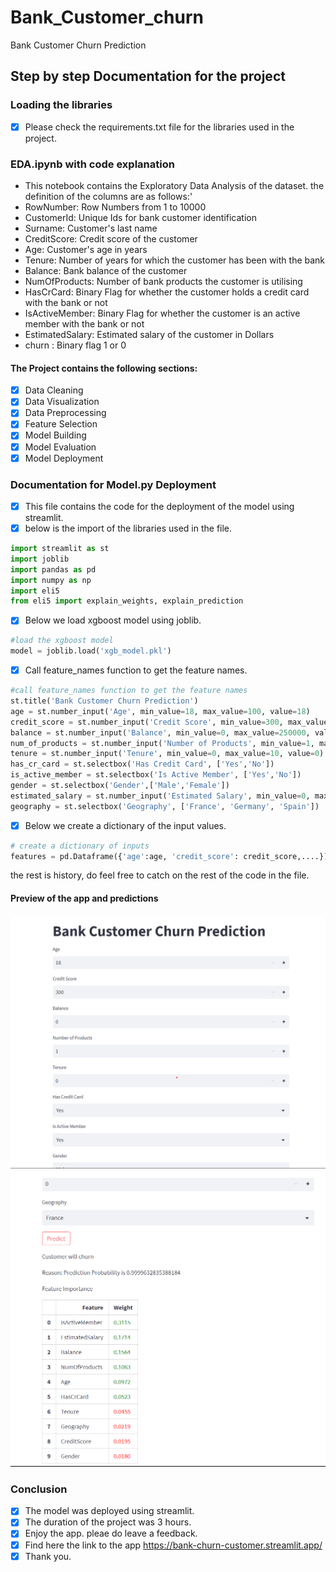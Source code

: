 # Bank_Customer_churn
Bank Customer Churn Prediction

## Step by step Documentation for the project

### Loading the libraries
- [x] Please check the requirements.txt file for the libraries used in the project.
### EDA.ipynb with code explanation
- This notebook contains the Exploratory Data Analysis of the dataset.
the definition of the columns are as follows:'
- RowNumber: Row Numbers from 1 to 10000
- CustomerId: Unique Ids for bank customer identification
- Surname: Customer's last name
- CreditScore: Credit score of the customer
- Age: Customer's age in years
- Tenure: Number of years for which the customer has been with the bank
- Balance: Bank balance of the customer
- NumOfProducts: Number of bank products the customer is utilising
- HasCrCard: Binary Flag for whether the customer holds a credit card with the bank or not
- IsActiveMember: Binary Flag for whether the customer is an active member with the bank or not
- EstimatedSalary: Estimated salary of the customer in Dollars
- churn : Binary flag 1 or 0
#### The Project contains the following sections:
- [x] Data Cleaning
- [x] Data Visualization
- [x] Data Preprocessing
- [x] Feature Selection
- [x] Model Building
- [x] Model Evaluation
- [x] Model Deployment
### Documentation for Model.py Deployment
- [x] This file contains the code for the deployment of the model using streamlit.
-[x] below is the import of the libraries used in the file.

```python
import streamlit as st
import joblib
import pandas as pd
import numpy as np
import eli5
from eli5 import explain_weights, explain_prediction
```
- [x] Below we load xgboost model  using joblib.
```python
#load the xgboost model
model = joblib.load('xgb_model.pkl')
```	
 -[x] Call feature_names function to get the feature names.
```python
#call feature_names function to get the feature names
st.title('Bank Customer Churn Prediction')
age = st.number_input('Age', min_value=18, max_value=100, value=18)
credit_score = st.number_input('Credit Score', min_value=300, max_value=850, value=300)
balance = st.number_input('Balance', min_value=0, max_value=250000, value=0)
num_of_products = st.number_input('Number of Products', min_value=1, max_value=4, value=1)
tenure = st.number_input('Tenure', min_value=0, max_value=10, value=0)
has_cr_card = st.selectbox('Has Credit Card', ['Yes','No'])
is_active_member = st.selectbox('Is Active Member', ['Yes','No'])
gender = st.selectbox('Gender',['Male','Female'])
estimated_salary = st.number_input('Estimated Salary', min_value=0, max_value=250000, value=0)
geography = st.selectbox('Geography', ['France', 'Germany', 'Spain'])
```
- [x] Below we create a dictionary of the input values.
```python
# create a dictionary of inputs
features = pd.Dataframe({'age':age, 'credit_score': credit_score,....})
```
the rest is history, do feel free to catch on the rest of the code in the file.

#### Preview of the app and predictions
![image](https://github.com/Mfundo-debug/Bank_Customer_churn/blob/main/pic.png)
![image](https://github.com/Mfundo-debug/Bank_Customer_churn/blob/main/pic_1.png)
### Conclusion
- [x] The model was deployed using streamlit.
- [x] The duration of the project was 3 hours.
- [x] Enjoy the app. pleae do leave a feedback.
- [x] Find here the link to the app https://bank-churn-customer.streamlit.app/
- [x] Thank you.